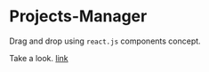 # Projects-Manager
Drag and drop using ```react.js``` components concept.

Take a look. [link](https://samuka-monteiro.github.io/Projects-Manager/)
